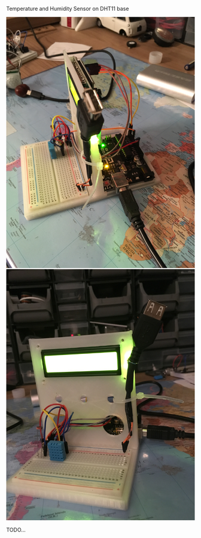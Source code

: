 Temperature and Humidity Sensor on DHT11 base

![Picture](pic/IMG_1203.JPG)  
![Picture](pic/IMG_3369.JPG)  

TODO...
